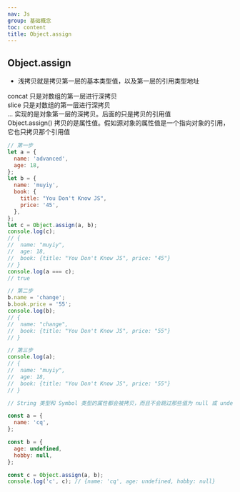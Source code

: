 ```yaml
---
nav: Js
group: 基础概念
toc: content
title: Object.assign
---
```


## Object.assign

- 浅拷贝就是拷贝第一层的基本类型值，以及第一层的引用类型地址

concat 只是对数组的第一层进行深拷贝  
slice 只是对数组的第一层进行深拷贝  
... 实现的是对象第一层的深拷贝。后面的只是拷贝的引用值  
Object.assign() 拷贝的是属性值。假如源对象的属性值是一个指向对象的引用，它也只拷贝那个引用值

```js
// 第一步
let a = {
  name: 'advanced',
  age: 18,
};
let b = {
  name: 'muyiy',
  book: {
    title: "You Don't Know JS",
    price: '45',
  },
};
let c = Object.assign(a, b);
console.log(c);
// {
// 	name: "muyiy",
//  age: 18,
// 	book: {title: "You Don't Know JS", price: "45"}
// }
console.log(a === c);
// true

// 第二步
b.name = 'change';
b.book.price = '55';
console.log(b);
// {
// 	name: "change",
// 	book: {title: "You Don't Know JS", price: "55"}
// }

// 第三步
console.log(a);
// {
// 	name: "muyiy",
//  age: 18,
// 	book: {title: "You Don't Know JS", price: "55"}
// }

// String 类型和 Symbol 类型的属性都会被拷贝，而且不会跳过那些值为 null 或 undefined 的源对象。

const a = {
  name: 'cq',
};

const b = {
  age: undefined,
  hobby: null,
};

const c = Object.assign(a, b);
console.log('c', c); // {name: 'cq', age: undefined, hobby: null}
```
